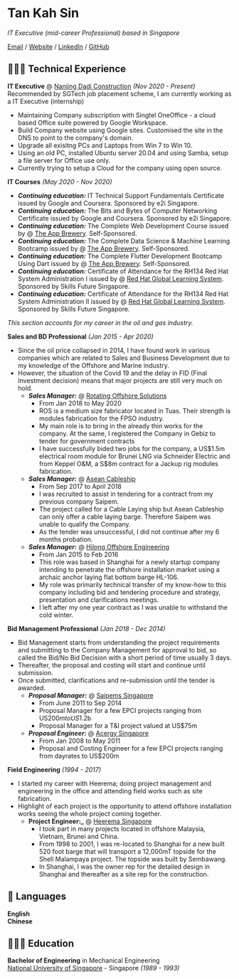 # Tan Kah Sin

_IT Executive (mid-career Professional) based in Singapore_

[Email](mailto:kahsin@hotmail.com) / [Website](http://scratchypython.sg/) / [LinkedIn](https://www.linkedin.com/in/kahsin-tan/) / [GitHub](https://github.com/tankahsin/)

## 👩🏼‍💻 Technical Experience

**IT Executive** @ [Nanjing Dadi Construction](https://www.nanjingdadi.com.sg/) _(Nov 2020 - Present)_
Recommended by SGTech job placement scheme, I am currently working as a IT Executive (internship)
 - Maintaining Company subscription with Singtel OneOffice - a cloud based Office suite powered by Google Workspace.
 - Build Company website using Google sites. Customised the site in the DNS to point to the company's domain.
 - Upgrade all exisitng PCs and Laptops from Win 7 to Win 10.
 - Using an old PC, installed Ubuntu server 20.04 and using Samba, setup a file server for Office use only.
 - Currently trying to setup a Cloud for the company using open source.

**IT Courses** _(May 2020 - Nov 2020)_
- **_Continuing education:_** IT Technical Support Fundamentals Certificate issued by Google and Coursera. Sponsored by e2i Singapore.
- **_Continuing education:_** The Bits and Bytes of Computer Networking Certificate issued by Google and Coursera. Sponsored by e2i Singapore.
- **_Continuing education:_** The Complete Web Development Course issued by @ [The App Brewery](https://www.appbrewery.co/). Self-Sponsored.
- **_Continuing education:_** The Complete Data Science & Machine Learning Bootcamp issued by @ [The App Brewery](https://www.appbrewery.co/). Self-Sponsored.
- **_Continuing education:_** The Complete Flutter Development Bootcamp Using Dart issued by @ [The App Brewery](https://www.appbrewery.co/). Self-Sponsored.
- **_Continuing education:_** Certificate of Attendance for the RH134 Red Hat System Administration I issued by @ [Red Hat Global Learning System](https://www.redhat.com/en/services/training-and-certification/). Sponsored by Skills Future Singapore.
- **_Continuing education:_** Certificate of Attendance for the RH134 Red Hat System Administration II issued by @ [Red Hat Global Learning System](https://www.redhat.com/en/services/training-and-certification/). Sponsored by Skills Future Singapore.

_This section accounts for my career in the oil and gas industry._

**Sales and BD Professional** _(Jan 2015 - Apr 2020)_
- Since the oil price collapsed in 2014, I have found work in various companies which are related to Sales and Business Development due to my knowledge of the Offshore and Marine industry.
- However, the situation of the Covid 19 and the delay in FID (Final Investment decision) means that major projects are still very much on hold.
  - **_Sales Manager:_** @ [Rotating Offshore Solutions](https://ros.com.sg/)
    - From Jan 2018 to May 2020
    - ROS is a medium size fabricator located in Tuas. Their strength is modules fabrication for the FPSO industry.
    - My main role is to bring in the already thin works for the company. At the same, I registered the Company in Gebiz to tender for government contracts
    - I have successfully bided two jobs for the company, a US$1.5m electrical room module for Brunei LNG via Schneider Electric and from Keppel O&M, a S$8m contract for a Jackup rig modules fabrication.  
  - **_Sales Manager:_** @ [Asean Cableship](https://www.aseancableship.com/)
    - From Sep 2017 to April 2018
    - I was recruited to assist in tendering for a contract from my previous company Saipem.
    - The project called for a Cable Laying ship but Asean Cableship can only offer a cable laying barge. Therefore Saipem was unable to qualify the Company.
    - As the tender was unsuccessful, I did not continue after my 6 months probation.
  - **_Sales Manager:_** @ [Hilong Offshore Engineering](http://en.hilonggroup.com/index.php/app/win/cn/product_hygc/57)
    - From Jan 2015 to Feb 2016
    - This role was based in Shanghai for a newly startup company intending to penetrate the offshore installation market using a archaic anchor laying flat bottom barge HL-106.
    - My role was primarily technical transfer of my know-how to this company including bid and tendering procedure and strategy, presentation and clarifications meetings.
    - I left after my one year contract as I was unable to withstand the cold winter.

**Bid Management Professional** _(Jan 2018 - Dec 2014)_
- Bid Management starts from understanding the project requirements and submitting to the Company Management for approval to bid, so called the Bid/No Bid Decision with a short period of time usually 3 days.
- Thereafter, the proposal and costing will start and continue until submission.
- Once submitted, clarifications and re-submission until the tender is awarded.
  - **_Proposal Manager:_** @ [Saipems Singapore](https://www.saipem.com/en)
    - From June 2011 to Sep 2014
    - Proposal Manager for a few EPCI projects ranging from US$200m to US$1.2b
    - Proposal Manager for a T&I project valued at US$75m
  - **_Proposal Engineer:_** @ [Acergy Singapore](https://www.subsea7.com/en/index.html)
    - From Jan 2008 to May 2011
    - Proposal and Costing Engineer for a few EPCI projects ranging from dayrates to US$200m

**Field Engineering** _(1994 - 2017)_
- I started my career with Heerema; doing project management and engineering in the office and attending field works such as site fabrication.
- Highlight of each project is the opportunity to attend offshore installation works seeing the whole project coming together.
  - **Project Engineer:_** @ [Heerema Singapore](https://hmc.heerema.com/)
    - I took part in many projects located in offshore Malaysia, Vietnam, Brunei and China.
    - From 1998 to 2001, I was re-located to Shanghai for a new built 520 foot barge that will transport a 12,000mT topside for the Shell Malampaya project. The topside was built by Sembawang.
    - In Shanghai, I was the owner rep for the detailed design in Shanghai and thereafter as a site rep for the construction.

## 💬 Languages

**English** <br>
**Chinese**
<br>

## 👩🏼‍🎓 Education

**Bachelor of Engineering** in Mechanical Engineering<br>
[National University of Singapore](https://nus.edu.sg/) - Singapore _(1989 - 1993)_
